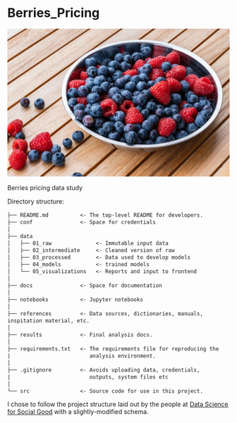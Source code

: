 # Berries_Pricing
![berries pic](/docs/berries_picture.jpg)

Berries pricing data study

Directory structure:

```
├── README.md          <- The top-level README for developers.
├── conf               <- Space for credentials
│
├── data
│   ├── 01_raw              <- Immutable input data
│   ├── 02_intermediate     <- Cleaned version of raw
│   ├── 03_processed        <- Data used to develop models
│   ├── 04_models           <- trained models
│   └── 05_visualizations   <- Reports and input to frontend
│
├── docs               <- Space for documentation
│
├── notebooks          <- Jupyter notebooks
│
├── references         <- Data sources, dictionaries, manuals, inspitation material, etc.
│
├── results            <- Final analysis docs.
│
├── requirements.txt   <- The requirements file for reproducing the 
|                         analysis environment.
│
├── .gitignore         <- Avoids uploading data, credentials, 
|                         outputs, system files etc
│
└── src                <- Source code for use in this project.
```

I chose to follow the project structure laid out by the people at [Data Science for Social Good](https://github.com/dssg/hitchhikers-guide/blob/master/sources/curriculum/0_before_you_start/pipelines-and-project-workflow/README.md) with a slightly-modified schema.
